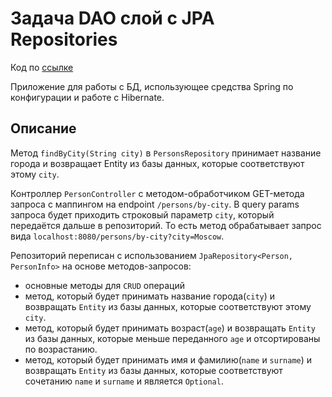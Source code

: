# Задача DAO слой c JPA Repositories
Код по [ссылке](https://github.com/A-Sakhmina/jdata_hibernate_entity/tree/jpa-repository/src/main/java/com/sakh/jdata_dao_persons_hibernate)

Приложение для работы с БД, использующее средства Spring по конфигурации и работе с Hibernate.

## Описание

Метод `findByCity(String city)` в `PersonsRepository` принимает название города и возвращает Entity из базы данных, 
которые соответствуют этому `city`.

Контроллер `PersonController` с методом-обработчиком GET-метода запроса с маппингом на endpoint `/persons/by-city`. 
В query params запроса будет приходить строковый параметр `city`, который передаётся дальше в репозиторий. 
То есть метод обрабатывает запрос вида `localhost:8080/persons/by-city?city=Moscow`.

Репозиторий переписан с использованием `JpaRepository<Person, PersonInfo>` на основе методов-запросов:

- основные методы для `CRUD` операций
- метод, который будет принимать название города(`city`) и возвращать `Entity` из базы данных, которые соответствуют этому `city`.
- метод, который будет принимать возраст(`age`) и возвращать `Entity` из базы данных, которые меньше переданного `age` и отсортированы по возрастанию.
- метод, который будет принимать имя и фамилию(`name` и `surname`) и возвращать `Entity` из базы данных, которые соответствуют сочетанию `name` и `surname` и является `Optional`.
